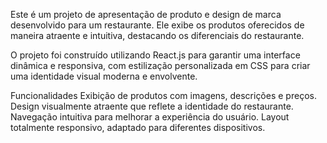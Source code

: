 Este é um projeto de apresentação de produto e design de marca desenvolvido para um restaurante. Ele exibe os produtos oferecidos de maneira atraente e intuitiva, destacando os diferenciais do restaurante.

O projeto foi construído utilizando React.js para garantir uma interface dinâmica e responsiva, com estilização personalizada em CSS para criar uma identidade visual moderna e envolvente.

Funcionalidades
Exibição de produtos com imagens, descrições e preços.
Design visualmente atraente que reflete a identidade do restaurante.
Navegação intuitiva para melhorar a experiência do usuário.
Layout totalmente responsivo, adaptado para diferentes dispositivos.
